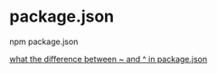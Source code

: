 # package.json
npm package.json

[what the difference between ~ and ^ in package.json](http://stackoverflow.com/questions/22343224/whats-the-difference-between-tilde-and-caret-in-package-json)
